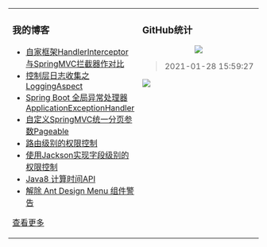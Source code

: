 <table align="center"><tr>
<td valign="top" width="50%">

### 我的博客
- [自家框架HandlerInterceptor与SpringMVC拦截器作对比](https://taketoday.cn/articles/1606746773560)
- [控制层日志收集之LoggingAspect](https://taketoday.cn/articles/1606742566410)
- [Spring Boot 全局异常处理器ApplicationExceptionHandler](https://taketoday.cn/articles/1606740754368)
- [自定义SpringMVC统一分页参数Pageable](https://taketoday.cn/articles/1606740481571)
- [路由级别的权限控制](https://taketoday.cn/articles/1606728769274)
- [使用Jackson实现字段级别的权限控制](https://taketoday.cn/articles/1606728218662)
- [Java8 计算时间API](https://taketoday.cn/articles/1598021857765)
- [解除 Ant Design Menu 组件警告](https://taketoday.cn/articles/1597844086567)

[查看更多](https://taketoday.cn)

</td>
<td valign="top" width="50%">

### GitHub统计
<p align="center">
  <img src="https://github-readme-stats.vercel.app/api?username=TAKETODAY"/>
</p>

> 2021-01-28 15:59:27
    
<a title="Hits" target="_blank" href="https://github.com/TAKETODAY/TAKETODAY">
    <img src="https://hits.b3log.org/TAKETODAY/TAKETODAY.svg">
</a>

</td>
</tr></table>
